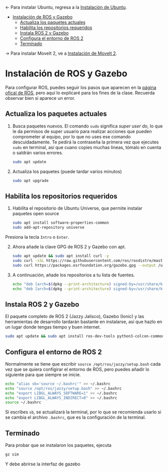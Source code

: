 <- Para instalar Ubuntu, regresa a la [Instalación de Ubuntu](Instalacion-Ubuntu-WSL.md).
- [Instalación de ROS y Gazebo](#instalación-de-ros-y-gazebo)
  - [Actualiza los paquetes actuales](#actualiza-los-paquetes-actuales)
  - [Habilita los repositorios requeridos](#habilita-los-repositorios-requeridos)
  - [Instala ROS 2 y Gazebo](#instala-ros-2-y-gazebo)
  - [Configura el entorno de ROS 2](#configura-el-entorno-de-ros-2)
  - [Terminado](#terminado)

-> Para instalar MoveIt 2, ve a [Instalación de MoveIt 2](Instalacion-MoveIt.md).
# Instalación de ROS y Gazebo
Para configurar ROS, puedes seguir los pasos que aparecen en la [página ofical de ROS](https://docs.ros.org/en/jazzy/Installation/Ubuntu-Install-Debs.html), pero aquí lo explicaré para los fines de la clase. Recuerda observar bien si aparece un error.

## Actualiza los paquetes actuales

1. Busca paquetes nuevos. El comando `sudo` significa *super user do*, lo que le da permisos de super usuario para realizar acciones que pueden comprometer al equipo, por lo que no uses ese comando descuidadamente. Te pedirá la contraseña la primera vez que ejecutes `sudo` en terminal, así que cuano copies muchas lineas, tómalo en cuenta o saldrán varios errores.

    ```bash
    sudo apt update
    ```
2. Actualiza los paquetes (puede tardar varios minutos)
   
    ```bash
    sudo apt upgrade
    ```
## Habilita los repositorios requeridos

1. Habilita el repositorio de Ubuntu Universe, que permite instalar paquetes open source

    ```bash
    sudo apt install software-properties-common
    sudo add-apt-repository universe
    ```
Presiona la tecla ``Intro`` o ``Enter``.

2. Ahora añade la clave GPG de ROS 2 y Gazebo con apt.
    ```bash
    sudo apt update && sudo apt install curl -y
    sudo curl -sSL https://raw.githubusercontent.com/ros/rosdistro/master/ros.key -o /usr/share/keyrings/ros-archive-keyring.gpg
    sudo curl https://packages.osrfoundation.org/gazebo.gpg --output /usr/share/keyrings/pkgs-osrf-archive-keyring.gpg
    ```
3. A continuación, añade los repositorios a tu lista de fuentes.
    ```bash
    echo "deb [arch=$(dpkg --print-architecture) signed-by=/usr/share/keyrings/ros-archive-keyring.gpg] http://packages.ros.org/ros2/ubuntu $(. /etc/os-release && echo $UBUNTU_CODENAME) main" | sudo tee /etc/apt/sources.list.d/ros2.list > /dev/null
    echo "deb [arch=$(dpkg --print-architecture) signed-by=/usr/share/keyrings/pkgs-osrf-archive-keyring.gpg] http://packages.osrfoundation.org/gazebo/ubuntu-stable $(lsb_release -cs) main" | sudo tee /etc/apt/sources.list.d/gazebo-stable.list > /dev/null
    ```
## Instala ROS 2 y Gazebo
El paquete completo de ROS 2 (Jazzy Jalisco), Gazebo (Ionic) y las herramientas de desarrollo tardarán bastante en instalarse, así que hazlo en un lugar donde tengas tiempo y buen internet.
```bash
sudo apt update && sudo apt install ros-dev-tools python3-colcon-common-extensions gedit ros-jazzy-desktop lsb-release gnupg ros-jazzy-ros-gz
```
## Configura el entorno de ROS 2
Normalmente se tiene que escribir `source /opt/ros/jazzy/setup.bash` cada vez que se quiera configirar el entorno de ROS, pero puedes añadir lo siguiente para que siempre se inicie.
```bash
echo "alias sb='source ~/.bashrc'" >> ~/.bashrc
echo "source /opt/ros/jazzy/setup.bash" >> ~/.bashrc
echo "export LIBGL_ALWAYS_SOFTWARE=1" >> ~/.bashrc
echo "export LIBGL_ALWAYS_INDIRECT=0" >> ~/.bashrc
source ~/.bashrc
```
Si escribes `sb`, se actualizará la terminal, por lo que se recomienda usarlo si se cambia el archivo `.bashrc`, que es la configuración de la terminal.
## Terminado
Para probar que se instalaron los paquetes, ejecuta 
```bash
gz sim
```
Y debe abrirse la interfaz de gazebo

